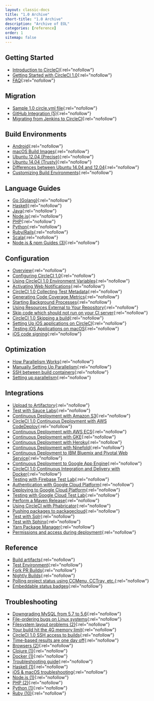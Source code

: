 ```yaml
---
layout: classic-docs
title: "1.0 Archive"
short-title: "1.0 Archive"
description: "Archive of EOL"
categories: [reference]
order: 1
sitemap: false
---
```


## Getting Started
- [Introduction to CircleCI](https://circleci.com/docs/1.0/introduction/){:rel="nofollow"}
- [Getting Started with CircleCI 1.0](https://circleci.com/docs/1.0/getting-started/){:rel="nofollow"}
- [FAQ](https://circleci.com/docs/1.0/faq/){:rel="nofollow"}

## Migration
- [Sample 1.0 circle.yml file](https://circleci.com/docs/1.0/config-sample/){:rel="nofollow"}
- [GitHub Integration (5)](https://circleci.com/docs/1.0/github-privacy/){:rel="nofollow"}
- [Migrating from Jenkins to CircleCI](https://circleci.com/docs/1.0/migrating-from-jenkins/){:rel="nofollow"}

## Build Environments
- [Android](https://circleci.com/docs/1.0/android/){:rel="nofollow"}
- [macOS Build Images](https://circleci.com/docs/1.0/build-image-macos/){:rel="nofollow"}
- [Ubuntu 12.04 (Precise)]( https://circleci.com/docs/1.0/build-image-precise/){:rel="nofollow"}
- [Ubuntu 14.04 (Trusty)](https://circleci.com/docs/1.0/build-image-trusty/){:rel="nofollow"}
- [Differences between Ubuntu 14.04 and 12.04](https://circleci.com/docs/1.0/differences-between-trusty-and-precise/){:rel="nofollow"}
- [Customizing Build Environments](https://circleci.com/docs/1.0/installing-custom-software/){:rel="nofollow"}

## Language Guides
- [Go (Golang)](https://circleci.com/docs/1.0/language-go/){:rel="nofollow"}
- [Haskell](https://circleci.com/docs/1.0/language-haskell/){:rel="nofollow"}
- [Java](https://circleci.com/docs/1.0/language-java/){:rel="nofollow"}
- [Node.js](https://circleci.com/docs/1.0/language-nodejs/){:rel="nofollow"}
- [PHP](https://circleci.com/docs/1.0/language-php/){:rel="nofollow"}
- [Python](https://circleci.com/docs/1.0/language-python/){:rel="nofollow"}
- [Ruby/Rails](https://circleci.com/docs/1.0/language-ruby-on-rails/){:rel="nofollow"}
- [Scala](https://circleci.com/docs/1.0/language-scala/){:rel="nofollow"}
- [Node.js & npm Guides (3)](https://circleci.com/docs/1.0/nodejs-and-npm/){:rel="nofollow"}

## Configuration
- [Overview](https://circleci.com/docs/1.0/manually/){:rel="nofollow"}
- [Configuring CircleCI 1.0](https://circleci.com/docs/1.0/configuration/){:rel="nofollow"}
- [Using CircleCI 1.0 Environment Variables](https://circleci.com/docs/1.0/environment-variables/){:rel="nofollow"}
- [Activating Web Notifications](https://circleci.com/docs/1.0/web-notifications/){:rel="nofollow"}
- [CircleCI 1.0 Collecting Test Metadata](https://circleci.com/docs/1.0/test-metadata/){:rel="nofollow"}
- [Generating Code Coverage Metrics](https://circleci.com/docs/1.0/code-coverage/){:rel="nofollow"}
- [Starting Background Processes](https://circleci.com/docs/1.0/background-process/){:rel="nofollow"}
- [Using Resources External to Your Repository](https://circleci.com/docs/1.0/external-resources/){:rel="nofollow"}
- [Skip code which should not run on your CI server](https://circleci.com/docs/1.0/dont-run/){:rel="nofollow"}
- [CircleCI 1.0 Skipping a build](https://circleci.com/docs/1.0/skip-a-build/){:rel="nofollow"}
- [Setting Up iOS applications on CircleCI](https://circleci.com/docs/1.0/ios-getting-started/){:rel="nofollow"}
- [Testing iOS Applications on macOS](https://circleci.com/docs/1.0/ios-builds-on-os-x/){:rel="nofollow"}
- [iOS code signing](https://circleci.com/docs/1.0/ios-code-signing/){:rel="nofollow"}

## Optimization
- [How Parallelism Works](https://circleci.com/docs/1.0/how-parallelism-works/){:rel="nofollow"}
- [Manually Setting Up Parallelism](https://circleci.com/docs/1.0/parallel-manual-setup/){:rel="nofollow"}
- [SSH between build containers](https://circleci.com/docs/1.0/ssh-between-build-containers/){:rel="nofollow"}
- [Setting up parallelism](https://circleci.com/docs/1.0/setting-up-parallelism/){:rel="nofollow"}

## Integrations
- [Upload to Artifactory](https://circleci.com/docs/1.0/Artifactory/){:rel="nofollow"}
- [Test with Sauce Labs](https://circleci.com/docs/1.0/browser-testing-with-sauce-labs/){:rel="nofollow"}
- [Continuous Deployment with Amazon S3](https://circleci.com/docs/1.0/continuous-deployment-with-amazon-s3/){:rel="nofollow"}
- [CircleCI 1.0 Continuous Deployment with AWS CodeDeploy](https://circleci.com/docs/1.0/continuous-deployment-with-aws-codedeploy/){:rel="nofollow"}
- [Continuous Deployment with AWS ECS](https://circleci.com/docs/1.0/continuous-deployment-with-aws-ec2-container-service/){:rel="nofollow"}
- [Continuous Deployment with GKE](https://circleci.com/docs/1.0/continuous-deployment-with-google-container-engine/){:rel="nofollow"}
- [Continuous Deployment with Heroku](https://circleci.com/docs/1.0/continuous-deployment-with-heroku/){:rel="nofollow"}
- [Continuous Deployment with Ninefold](https://circleci.com/docs/1.0/continuous-deployment-with-ninefold/){:rel="nofollow"}
- [Continuous Deployment to IBM Bluemix and Pivotal Web Service](https://circleci.com/docs/1.0/deploy-bluemix/){:rel="nofollow"}
- [Continuous Deployment to Google App Engine](https://circleci.com/docs/1.0/deploy-google-app-engine/){:rel="nofollow"}
- [CircleCI 1.0 Continuous Integration and Delivery with Docker](https://circleci.com/docs/1.0/docker/){:rel="nofollow"}
- [Testing with Firebase Test Lab](https://circleci.com/docs/1.0/firebase-test-lab/){:rel="nofollow"}
- [Authentication with Google Cloud Platform](https://circleci.com/docs/1.0/google-auth/){:rel="nofollow"}
- [Deploying to Google Cloud Platform](https://circleci.com/docs/1.0/google-cloud-platform/){:rel="nofollow"}
- [Testing with Google Cloud Test Lab](https://circleci.com/docs/1.0/google-cloud-test-lab/){:rel="nofollow"}
- [Perform a Maven Release](https://circleci.com/docs/1.0/perform-maven-release/){:rel="nofollow"}
- [Using CircleCI with Phabricator](https://circleci.com/docs/1.0/phabricator/){:rel="nofollow"}
- [Pushing packages to packagecloud](https://circleci.com/docs/1.0/pushing-packages-to-packagecloud/){:rel="nofollow"}
- [Test with Solr](https://circleci.com/docs/1.0/test-with-solr/){:rel="nofollow"}
- [Test with Sphinx](https://circleci.com/docs/1.0/test-with-sphinx/){:rel="nofollow"}
- [Yarn Package Manager](https://circleci.com/docs/1.0/yarn/){:rel="nofollow"}
- [Permissions and access during deployment](https://circleci.com/docs/1.0/permissions-and-access-during-deployment/){:rel="nofollow"}

## Reference
- [Build artifacts](https://circleci.com/docs/1.0/build-artifacts/){:rel="nofollow"}
- [Test Environment](https://circleci.com/docs/1.0/environment/){:rel="nofollow"}
- [Fork PR Builds](https://circleci.com/docs/1.0/fork-pr-builds/){:rel="nofollow"}
- [Nightly Builds](https://circleci.com/docs/1.0/nightly-builds/){:rel="nofollow"}
- [Polling project status using CCMenu, CCTray, etc.](https://circleci.com/docs/1.0/polling-project-status/){:rel="nofollow"}
- [Embeddable status badges](https://circleci.com/docs/1.0/status-badges/){:rel="nofollow"}

## Troubleshooting
- [Downgrading MySQL from 5.7 to 5.6](https://circleci.com/docs/1.0/downgrading-mysql-to-5.6/){:rel="nofollow"}
- [File-ordering bugs on Linux systems](https://circleci.com/docs/1.0/file-ordering/){:rel="nofollow"}
- [Filesystem layout problems (2)](https://circleci.com/docs/1.0/filesystem/){:rel="nofollow"}
- [Your build hit the 4G memory limit](https://circleci.com/docs/1.0/oom/){:rel="nofollow"}
- [CircleCI 1.0 SSH access to builds](https://circleci.com/docs/1.0/ssh-build/){:rel="nofollow"}
- [Time-based results are one day off](https://circleci.com/docs/1.0/time-day/){:rel="nofollow"}
- [Browsers (2)](https://circleci.com/docs/1.0/troubleshooting-browsers/){:rel="nofollow"}
- [Clojure (1)](https://circleci.com/docs/1.0/troubleshooting-clojure/){:rel="nofollow"}
- [Docker (1)](https://circleci.com/docs/1.0/troubleshooting-docker/){:rel="nofollow"}
- [Troubleshooting guide](https://circleci.com/docs/1.0/troubleshooting-guide/){:rel="nofollow"}
- [Haskell (1)](https://circleci.com/docs/1.0/troubleshooting-haskell/){:rel="nofollow"}
- [iOS & macOS troubleshooting](https://circleci.com/docs/1.0/troubleshooting-ios-and-OSX/){:rel="nofollow"}
- [Node.js (1)](https://circleci.com/docs/1.0/troubleshooting-nodejs/){:rel="nofollow"}
- [PHP (2)](https://circleci.com/docs/1.0/troubleshooting-php/){:rel="nofollow"}
- [Python (1)](https://circleci.com/docs/1.0/troubleshooting-python/){:rel="nofollow"}
- [Ruby (10)](https://circleci.com/docs/1.0/troubleshooting-ruby/){:rel="nofollow"}
